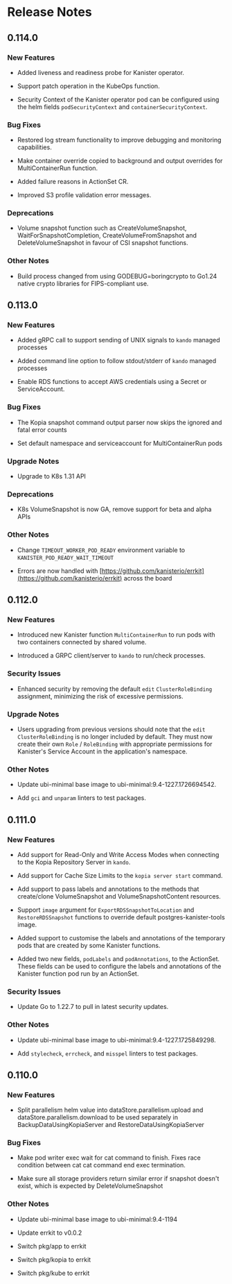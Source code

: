 # Release Notes

## 0.114.0

### New Features

<!-- releasenotes/notes/release-0fde4f9-adding-liveness-readiness-probe-kanister-operator.yaml @ b'cb7c6704e8a26b988e8f5eaa6681948989ab989d' -->
* Added liveness and readiness probe for Kanister operator.

<!-- releasenotes/notes/release-1c2fda5-adding-patch-operation-kubeops-function.yaml @ b'cb7c6704e8a26b988e8f5eaa6681948989ab989d' -->
* Support patch operation in the KubeOps function.

<!-- releasenotes/notes/release-f398e80-adding-security-context-pod-container-kanister-operator.yaml @ b'cb7c6704e8a26b988e8f5eaa6681948989ab989d' -->
* Security Context of the Kanister operator pod can be configured using the helm fields `podSecurityContext` and `containerSecurityContext`.

### Bug Fixes

<!-- releasenotes/notes/release-01e6c0f-restore-log-stream.yaml @ b'cb7c6704e8a26b988e8f5eaa6681948989ab989d' -->
* Restored log stream functionality to improve debugging and monitoring capabilities.

<!-- releasenotes/notes/release-1b7dce3-fix-copy-container-override-multicontainerrun.yaml @ b'cb7c6704e8a26b988e8f5eaa6681948989ab989d' -->
* Make container override copied to background and output overrides for MultiContainerRun function.

<!-- releasenotes/notes/release-618246c-adding-failure-reasons-actionset-cr.yaml @ b'cb7c6704e8a26b988e8f5eaa6681948989ab989d' -->
* Added failure reasons in ActionSet CR.

<!-- releasenotes/notes/release-77ffaf0-updated-s3-profile-validation-documentation.yaml @ b'cb7c6704e8a26b988e8f5eaa6681948989ab989d' -->
* Improved S3 profile validation error messages.

### Deprecations

<!-- releasenotes/notes/deprecate-volume-snapshot-9fdf5b18604bd734.yaml @ b'cb7c6704e8a26b988e8f5eaa6681948989ab989d' -->
* Volume snapshot function such as CreateVolumeSnapshot, WaitForSnapshotCompletion, CreateVolumeFromSnapshot and DeleteVolumeSnapshot in favour of CSI snapshot functions.

### Other Notes

<!-- releasenotes/notes/deprecate-boringcrypto-3bf65cde59c99ce6.yaml @ b'cb7c6704e8a26b988e8f5eaa6681948989ab989d' -->
* Build process changed from using GODEBUG=boringcrypto to Go1.24 native crypto libraries for FIPS-compliant use.

## 0.113.0

### New Features

<!-- releasenotes/notes/pre-release-0.113.0-591b9333c935aae6.yaml @ b'63c73f551aea7696a6dcaa77b628c24a9a53ea2b' -->
* Added gRPC call to support sending of UNIX signals to `kando` managed processes

<!-- releasenotes/notes/pre-release-0.113.0-591b9333c935aae6.yaml @ b'63c73f551aea7696a6dcaa77b628c24a9a53ea2b' -->
* Added command line option to follow stdout/stderr of `kando` managed processes

<!-- releasenotes/notes/rds-credentials-1fa9817a21a2d80a.yaml @ b'c4534cdbb7167c6f854c4d7915dd22483f9486f9' -->
* Enable RDS functions to accept AWS credentials using a Secret or ServiceAccount.

### Bug Fixes

<!-- releasenotes/notes/pre-release-0.113.0-591b9333c935aae6.yaml @ b'63c73f551aea7696a6dcaa77b628c24a9a53ea2b' -->
* The Kopia snapshot command output parser now skips the ignored and fatal error counts

<!-- releasenotes/notes/pre-release-0.113.0-591b9333c935aae6.yaml @ b'63c73f551aea7696a6dcaa77b628c24a9a53ea2b' -->
* Set default namespace and serviceaccount for MultiContainerRun pods

### Upgrade Notes

<!-- releasenotes/notes/pre-release-0.113.0-591b9333c935aae6.yaml @ b'63c73f551aea7696a6dcaa77b628c24a9a53ea2b' -->
* Upgrade to K8s 1.31 API

### Deprecations

<!-- releasenotes/notes/pre-release-0.113.0-591b9333c935aae6.yaml @ b'63c73f551aea7696a6dcaa77b628c24a9a53ea2b' -->
* K8s VolumeSnapshot is now GA, remove support for beta and alpha APIs

### Other Notes

<!-- releasenotes/notes/pre-release-0.113.0-591b9333c935aae6.yaml @ b'63c73f551aea7696a6dcaa77b628c24a9a53ea2b' -->
* Change `TIMEOUT_WORKER_POD_READY` environment variable to `KANISTER_POD_READY_WAIT_TIMEOUT`

<!-- releasenotes/notes/pre-release-0.113.0-591b9333c935aae6.yaml @ b'63c73f551aea7696a6dcaa77b628c24a9a53ea2b' -->
* Errors are now handled with [https://github.com/kanisterio/errkit](https://github.com/kanisterio/errkit) across the board

## 0.112.0

### New Features

<!-- releasenotes/notes/multi-container-run-function-d488516c0f3b22c6.yaml @ b'a72741deb67462a80a93856794d8a5c4425bb7c1' -->
* Introduced new Kanister function `MultiContainerRun` to run pods with two containers connected by shared volume.

<!-- releasenotes/notes/pre-release-0.112.0-78fed87c3f58d801.yaml @ b'a72741deb67462a80a93856794d8a5c4425bb7c1' -->
* Introduced a GRPC client/server to `kando` to run/check processes.

### Security Issues

<!-- releasenotes/notes/limit-rbac-kanister-operator-3c933af021b8d48a.yaml @ b'a72741deb67462a80a93856794d8a5c4425bb7c1' -->
* Enhanced security by removing the default `edit` `ClusterRoleBinding` assignment, minimizing the risk of excessive permissions.

### Upgrade Notes

<!-- releasenotes/notes/limit-rbac-kanister-operator-3c933af021b8d48a.yaml @ b'a72741deb67462a80a93856794d8a5c4425bb7c1' -->
* Users upgrading from previous versions should note that the `edit` `ClusterRoleBinding` is no longer included by default. They must now create their own `Role` / `RoleBinding` with appropriate permissions for Kanister's Service Account in the application's namespace.

### Other Notes

<!-- releasenotes/notes/pre-release-0.112.0-78fed87c3f58d801.yaml @ b'a72741deb67462a80a93856794d8a5c4425bb7c1' -->
* Update ubi-minimal base image to ubi-minimal:9.4-1227.1726694542.

<!-- releasenotes/notes/pre-release-0.112.0-78fed87c3f58d801.yaml @ b'a72741deb67462a80a93856794d8a5c4425bb7c1' -->
* Add `gci` and `unparam` linters to test packages.

## 0.111.0

### New Features

<!-- releasenotes/notes/pre-release-0.111.0-478149ddf5d56f80.yaml @ b'd207c416a800fdff15f570275f1e3dfe0ede4ffe' -->
* Add support for Read-Only and Write Access Modes when connecting to the Kopia Repository Server in `kando`.

<!-- releasenotes/notes/pre-release-0.111.0-478149ddf5d56f80.yaml @ b'd207c416a800fdff15f570275f1e3dfe0ede4ffe' -->
* Add support for Cache Size Limits to the `kopia server start` command.

<!-- releasenotes/notes/pre-release-0.111.0-478149ddf5d56f80.yaml @ b'd207c416a800fdff15f570275f1e3dfe0ede4ffe' -->
* Add support to pass labels and annotations to the methods that create/clone VolumeSnapshot and VolumeSnapshotContent resources.

<!-- releasenotes/notes/pre-release-0.111.0-478149ddf5d56f80.yaml @ b'd207c416a800fdff15f570275f1e3dfe0ede4ffe' -->
* Support `image` argument for `ExportRDSSnapshotToLocation` and `RestoreRDSSnapshot` functions to override default postgres-kanister-tools image.

<!-- releasenotes/notes/pre-release-0.111.0-478149ddf5d56f80.yaml @ b'd207c416a800fdff15f570275f1e3dfe0ede4ffe' -->
* Added support to customise the labels and annotations of the temporary pods that are created by some Kanister functions.

<!-- releasenotes/notes/pre-release-0.111.0-478149ddf5d56f80.yaml @ b'd207c416a800fdff15f570275f1e3dfe0ede4ffe' -->
* Added two new fields, `podLabels` and `podAnnotations`, to the ActionSet. These fields can be used to configure the labels and annotations of the Kanister function pod run by an ActionSet.

### Security Issues

<!-- releasenotes/notes/pre-release-0.111.0-478149ddf5d56f80.yaml @ b'd207c416a800fdff15f570275f1e3dfe0ede4ffe' -->
* Update Go to 1.22.7 to pull in latest security updates.

### Other Notes

<!-- releasenotes/notes/pre-release-0.111.0-478149ddf5d56f80.yaml @ b'd207c416a800fdff15f570275f1e3dfe0ede4ffe' -->
* Update ubi-minimal base image to ubi-minimal:9.4-1227.1725849298.

<!-- releasenotes/notes/pre-release-0.111.0-478149ddf5d56f80.yaml @ b'd207c416a800fdff15f570275f1e3dfe0ede4ffe' -->
* Add `stylecheck`, `errcheck`, and `misspel` linters to test packages.

## 0.110.0

### New Features

<!-- releasenotes/notes/pre-release-0.110.0-a47623540224894a.yaml @ b'fffef729e348ce0cf8bba3646303460d5e37fe16' -->
* Split parallelism helm value into dataStore.parallelism.upload and dataStore.parallelism.download to be used separately in BackupDataUsingKopiaServer and RestoreDataUsingKopiaServer

### Bug Fixes

<!-- releasenotes/notes/pre-release-0.110.0-a47623540224894a.yaml @ b'fffef729e348ce0cf8bba3646303460d5e37fe16' -->
* Make pod writer exec wait for cat command to finish. Fixes race condition between cat cat command end exec termination.

<!-- releasenotes/notes/pre-release-0.110.0-a47623540224894a.yaml @ b'fffef729e348ce0cf8bba3646303460d5e37fe16' -->
* Make sure all storage providers return similar error if snapshot doesn't exist, which is expected by DeleteVolumeSnapshot

### Other Notes

<!-- releasenotes/notes/pre-release-0.110.0-a47623540224894a.yaml @ b'fffef729e348ce0cf8bba3646303460d5e37fe16' -->
* Update ubi-minimal base image to ubi-minimal:9.4-1194

<!-- releasenotes/notes/pre-release-0.110.0-a47623540224894a.yaml @ b'fffef729e348ce0cf8bba3646303460d5e37fe16' -->
* Update errkit to v0.0.2

<!-- releasenotes/notes/pre-release-0.110.0-a47623540224894a.yaml @ b'fffef729e348ce0cf8bba3646303460d5e37fe16' -->
* Switch pkg/app to errkit

<!-- releasenotes/notes/pre-release-0.110.0-a47623540224894a.yaml @ b'fffef729e348ce0cf8bba3646303460d5e37fe16' -->
* Switch pkg/kopia to errkit

<!-- releasenotes/notes/pre-release-0.110.0-a47623540224894a.yaml @ b'fffef729e348ce0cf8bba3646303460d5e37fe16' -->
* Switch pkg/kube to errkit

